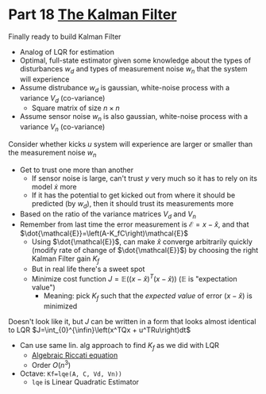 # Part 18 [The Kalman Filter](https://www.youtube.com/watch?v=s_9InuQAx-g&list=PLMrJAkhIeNNR20Mz-VpzgfQs5zrYi085m&index=18)

Finally ready to build Kalman Filter
- Analog of LQR for estimation
- Optimal, full-state estimator given some knowledge about the types of disturbances $w_d$ and types
  of measurement noise $w_n$ that the system will experience
- Assume distrubance $w_d$ is gaussian, white-noise process with a variance $V_d$ (co-variance)
  - Square matrix of size $n\times n$
- Assume sensor noise $w_n$ is also gaussian, white-noise process with a variance $V_n$ (co-variance)

Consider whether kicks $u$ system will experience are larger or smaller than the measurement noise
$w_n$
- Get to trust one more than another
  - If sensor noise is large, can't trust $y$ very much so it has to rely on its model $\dot{x}$ more
  - If it has the potential to get kicked out from where it should be predicted (by $w_d$), then it
    should trust its measurements more
- Based on the ratio of the variance matrices $V_d$ and $V_n$
- Remember from last time the error measurement is $\mathcal{E}=x-\hat{x}$, and that $\dot{\mathcal{E}}=\left(A-K_fC\right)\mathcal{E}$
  - Using $\dot{\mathcal{E}}$, can make $\hat{x}$ converge arbitrarily quickly (modify rate of
    change of $\dot{\mathcal{E}}$) by choosing the right Kalman Filter gain $K_f$
  - But in real life there's a sweet spot
  - Minimize cost function $J=\mathbb{E}\left(\left(x-\hat{x}\right)^T\left(x-\hat{x}\right)\right)$ ($\mathbb{E}$ is "expectation value")
    - Meaning: pick $K_f$ such that the _expected value_ of error $\left(x-\hat{x}\right)$ is minimized

Doesn't look like it, but $J$ can be written in a form that looks almost identical to LQR
$J=\int_{0}^{\infin}\left(x^TQx + u^TRu\right)dt$
- Can use same lin. alg approach to find $K_f$ as we did with LQR
  - [Algebraic Riccati equation](https://en.wikipedia.org/wiki/Algebraic_Riccati_equation)
  - Order $O\left(n^3\right)$
- Octave: `Kf=lqe(A, C, Vd, Vn))`
  - `lqe` is Linear Quadratic Estimator

